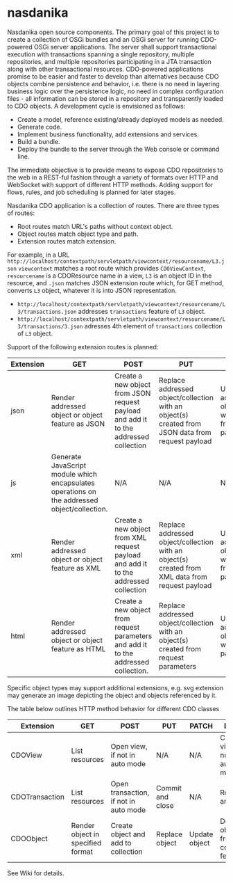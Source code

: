 nasdanika
=========

Nasdanika open source components. The primary goal of this project is to create a collection of OSGi bundles and an OSGi server for running CDO-powered OSGi server applications. The server shall support transactional execution with transactions 
spanning a single repository, multiple repositories, and multiple repositories participating in a JTA transaction along with other transactional resources. CDO-powered applications promise to be easier and faster to develop than alternatives because
CDO objects combine persistence and behavior, i.e. there is no need in layering business logic over the persistence logic, no need in complex configuration files - all information can be stored in a repository and transparently loaded to 
CDO objects. A development cycle is envisioned as follows:
* Create a model, reference existing/already deployed models as needed.
* Generate code.
* Implement business functionality, add extensions and services.
* Build a bundle.
* Deploy the bundle to the server through the Web console or command line.

The immediate objective is to provide means to expose CDO repositories to the web in a REST-ful fashion through a variety of formats over HTTP and WebSocket with support of different HTTP methods. Adding support for flows, rules, and job scheduling is planned for later stages. 

Nasdanika CDO application is a collection of routes. There are three types of routes:
* Root routes match URL's paths without context object.
* Object routes match object type and path.
* Extension routes match extension.

For example, in a URL ``http://localhost/contextpath/servletpath/viewcontext/resourcename/L3.json`` ``viewcontext`` matches a root route which provides ``CDOViewContext``, ``resourcename`` is a CDOResource name in a view, ``L3`` is an object ID in the resource, and ``.json`` matches JSON extension route which, for GET method, converts ``L3`` object, whatever it is into JSON representation. 
* ``http://localhost/contextpath/servletpath/viewcontext/resourcename/L3/transactions.json`` addresses ``transactions`` feature of ``L3`` object.
* ``http://localhost/contextpath/servletpath/viewcontext/resourcename/L3/transactions/3.json`` adresses 4th element of ``transactions`` collection of ``L3`` object.

Support of the following extension routes is planned:

| Extension  | GET | POST | PUT | PATCH | DELETE |
| ---------- | --- | ---- | --- | ----- | ------ |
| json | Render addressed object or object feature as JSON | Create a new object from JSON request payload and add it to the addressed collection | Replace addressed object/collection with an object(s) created from JSON data from request payload | Update addressed object/collection with JSON data from request payload | N/A - delete shall address object directly, without extension. |
| js | Generate JavaScript module which encapsulates operations on the addressed object/collection. | N/A | N/A | N/A | N/A |
| xml | Render addressed object or object feature as XML | Create a new object from XML request payload and add it to the addressed collection | Replace addressed object/collection with an object(s) created from XML data from request payload | Update addressed object/collection with XML data from request payload | N/A - delete shall address object directly, without extension. |
| html | Render addressed object or object feature as HTML | Create a new object from request parameters and add it to the addressed collection. | Replace addressed object/collection with an object(s) created from request parameters | Update addressed object/collection with request parameters | N/A - delete shall address object directly, without extension. |

Specific object types may support additional extensions, e.g. svg extension may generate an image depicting the object and objects referenced by it.

The table below outlines HTTP method behavior for different CDO classes

| Extension  | GET | POST | PUT | PATCH | DELETE |
| ---------- | --- | ---- | --- | ----- | ------ |
| CDOView | List resources | Open view, if not in auto mode | N/A | N/A | Close view, if not in auto mode |
| CDOTransaction | List resources | Open transaction, if not in auto mode | Commit and close | N/A | Rollback and close |
| CDOObject | Render object in specified format | Create object and add to collection | Replace object | Update object | Delete object from containing feature |

See Wiki for details.
